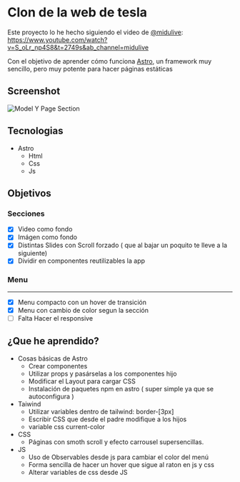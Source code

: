 # Clon de la web de tesla
Este proyecto lo he hecho siguiendo el video de [@midulive](https://www.youtube.com/@midulive): 
https://www.youtube.com/watch?v=S_oLr_np4S8&t=2749s&ab_channel=midulive

Con el objetivo de aprender cómo funciona [Astro](https://astro.build), un framework muy sencillo, pero muy potente para hacer páginas estáticas

## Screenshot
![Model Y Page Section](https://img001.prntscr.com/file/img001/MBJ6f7_uRreVOk6WO7cn7w.png)

## Tecnologias
- Astro
    - Html
    - Css
    - Js

## Objetivos
### Secciones
- [x] Video como fondo
- [x] Imágen como fondo
- [x] Distintas Slides con Scroll forzado ( que al bajar un poquito te lleve a la siguiente)
- [x] Dividir en componentes reutilizables la app
### Menu
-------
- [x] Menu compacto con un hover de transición
- [x] Menu con cambio de color segun la sección
- [ ] Falta Hacer el responsive

## ¿Que he aprendido?
- Cosas básicas de Astro
    - Crear componentes
    - Utilizar props y pasárselas a los componentes hijo
    - Modificar el Layout para cargar CSS
    - Instalación de paquetes npm en astro ( super simple ya que se autoconfigura )
- Taiwind
    - Utilizar variables dentro de tailwind: border-[3px]
    - Escribir CSS que desde el padre modifique a los hijos
    - variable css current-color
- CSS
    - Páginas con smoth scroll y efecto carrousel supersencillas.
- JS
    - Uso de Observables desde js para cambiar el color del menú
    - Forma sencilla de hacer un hover que sigue al raton en js y css
    - Alterar variables de css desde JS
